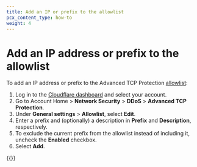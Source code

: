 ```yaml
---
title: Add an IP or prefix to the allowlist
pcx_content_type: how-to
weight: 4
---
```


# Add an IP address or prefix to the allowlist

To add an IP address or prefix to the Advanced TCP Protection [allowlist](/ddos-protection/tcp-protection/concepts/#allowlist):

1. Log in to the [Cloudflare dashboard](https://dash.cloudflare.com) and select your account.
2. Go to Account Home > **Network Security** > **DDoS** > **Advanced TCP Protection**.
3. Under **General settings** > **Allowlist**, select **Edit**.
4. Enter a prefix and (optionally) a description in **Prefix** and **Description**, respectively.
5. To exclude the current prefix from the allowlist instead of including it, uncheck the **Enabled** checkbox.
6. Select **Add**.

{{<render file="_allowlist-ip-spoofing.md">}}
